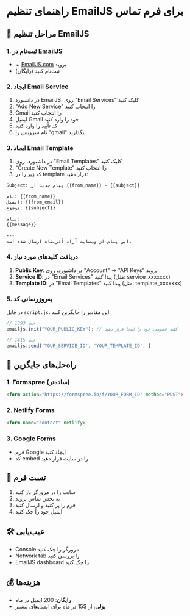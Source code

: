 # راهنمای تنظیم EmailJS برای فرم تماس

## 🚀 مراحل تنظیم EmailJS

### 1. ثبت‌نام در EmailJS
- به [EmailJS.com](https://www.emailjs.com/) بروید
- ثبت‌نام کنید (رایگان)

### 2. ایجاد Email Service
1. در داشبورد EmailJS، روی "Email Services" کلیک کنید
2. "Add New Service" را انتخاب کنید
3. Gmail را انتخاب کنید
4. ایمیل Gmail خود را وارد کنید
5. کد تأیید را وارد کنید
6. نام سرویس را "gmail" بگذارید

### 3. ایجاد Email Template
1. در داشبورد، روی "Email Templates" کلیک کنید
2. "Create New Template" را انتخاب کنید
3. کد زیر را در template قرار دهید:

```html
Subject: پیام جدید از {{from_name}} - {{subject}}

نام: {{from_name}}
ایمیل: {{from_email}}
موضوع: {{subject}}

پیام:
{{message}}

---
این پیام از وب‌سایت آراد آذرپناه ارسال شده است.
```

### 4. دریافت کلیدهای مورد نیاز
1. **Public Key**: در داشبورد، روی "Account" → "API Keys" بروید
2. **Service ID**: در "Email Services" پیدا کنید (مثل: service_xxxxxxx)
3. **Template ID**: در "Email Templates" پیدا کنید (مثل: template_xxxxxxx)

### 5. به‌روزرسانی کد
در فایل `script.js`، این مقادیر را جایگزین کنید:

```javascript
// خط 1393
emailjs.init("YOUR_PUBLIC_KEY"); // کلید عمومی خود را اینجا قرار دهید

// خط 1415
emailjs.send('YOUR_SERVICE_ID', 'YOUR_TEMPLATE_ID', {
```

## 🔧 راه‌حل‌های جایگزین

### 1. Formspree (ساده‌تر)
```html
<form action="https://formspree.io/f/YOUR_FORM_ID" method="POST">
```

### 2. Netlify Forms
```html
<form name="contact" netlify>
```

### 3. Google Forms
- فرم Google ایجاد کنید
- کد embed را در سایت قرار دهید

## 📧 تست فرم
1. سایت را در مرورگر باز کنید
2. به بخش تماس بروید
3. فرم را پر کنید و ارسال کنید
4. ایمیل خود را چک کنید

## 🛠️ عیب‌یابی
- Console مرورگر را چک کنید
- Network tab را بررسی کنید
- EmailJS dashboard را چک کنید

## 💰 هزینه‌ها
- **رایگان**: 200 ایمیل در ماه
- **پولی**: از $15 در ماه برای ایمیل‌های بیشتر 